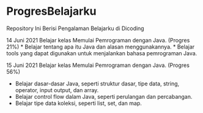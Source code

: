 # ProgresBelajarku
Repository Ini Berisi Pengalaman Belajarku di Dicoding 

14 Juni 2021
Belajar kelas Memulai Pemrograman dengan Java. (Progres 21%)
    * Belajar tentang apa itu Java dan alasan menggunakannya.
    * Belajar tools yang dapat digunakan untuk menjalankan bahasa pemrograman Java. 

15 Juni 2021 
Belajar kelas Memulai Pemrograman dengan Java. (Progres 56%) 
   * Belajar dasar-dasar Java, seperti struktur dasar, tipe data, string, operator, input output, dan array.
   * Belajar control flow dalam Java, seperti perulangan dan percabangan.
   * Belajar tipe data koleksi, seperti list, set, dan map.

